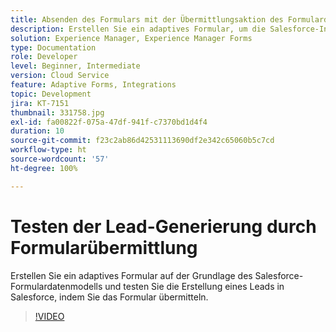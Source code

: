 ```yaml
---
title: Absenden des Formulars mit der Übermittlungsaktion des Formulardatenmodells
description: Erstellen Sie ein adaptives Formular, um die Salesforce-Integration zu testen, indem Sie ein Lead-Objekt bei der Formularübermittlung erstellen.
solution: Experience Manager, Experience Manager Forms
type: Documentation
role: Developer
level: Beginner, Intermediate
version: Cloud Service
feature: Adaptive Forms, Integrations
topic: Development
jira: KT-7151
thumbnail: 331758.jpg
exl-id: fa00822f-075a-47df-941f-c7370bd1d4f4
duration: 10
source-git-commit: f23c2ab86d42531113690df2e342c65060b5c7cd
workflow-type: ht
source-wordcount: '57'
ht-degree: 100%

---
```


# Testen der Lead-Generierung durch Formularübermittlung

Erstellen Sie ein adaptives Formular auf der Grundlage des Salesforce-Formulardatenmodells und testen Sie die Erstellung eines Leads in Salesforce, indem Sie das Formular übermitteln.

>[!VIDEO](https://video.tv.adobe.com/v/331758?quality=12&learn=on)
